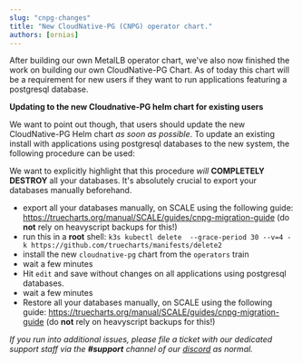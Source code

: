 ```yaml
---
slug: "cnpg-changes"
title: "New CloudNative-PG (CNPG) operator chart."
authors: [ornias]
---
```


After building our own MetalLB operator chart, we've also now finished the work on building our own CloudNative-PG Chart.
As of today this chart will be a requirement for new users if they want to run applications featuring a postgresql database.

**Updating to the new Cloudnative-PG helm chart for existing users**

We want to point out though, that users should update the new CloudNative-PG Helm chart _as soon as possible_.
To update an existing install with applications using postgresql databases to the new system, the following procedure can be used:

We want to explicitly highlight that this procedure _will_ **COMPLETELY DESTROY** all your databases.
It's absolutely crucial to export your databases manually beforehand.

- export all your databases manually, on SCALE using the following guide: https://truecharts.org/manual/SCALE/guides/cnpg-migration-guide (do **not** rely on heavyscript backups for this!)
- run this in a **root** shell: `k3s kubectl delete  --grace-period 30 --v=4 -k https://github.com/truecharts/manifests/delete2`
- install the new `cloudnative-pg` chart from the `operators` train
- wait a few minutes
- Hit `edit` and save without changes on all applications using postgresql databases.
- wait a few minutes
- Restore all your databases manually, on SCALE using the following guide: https://truecharts.org/manual/SCALE/guides/cnpg-migration-guide (do **not** rely on heavyscript backups for this!)

_If you run into additional issues, please file a ticket with our dedicated support staff via the **#support** channel of our [discord](https://truecharts.org/s/discord) as normal._
